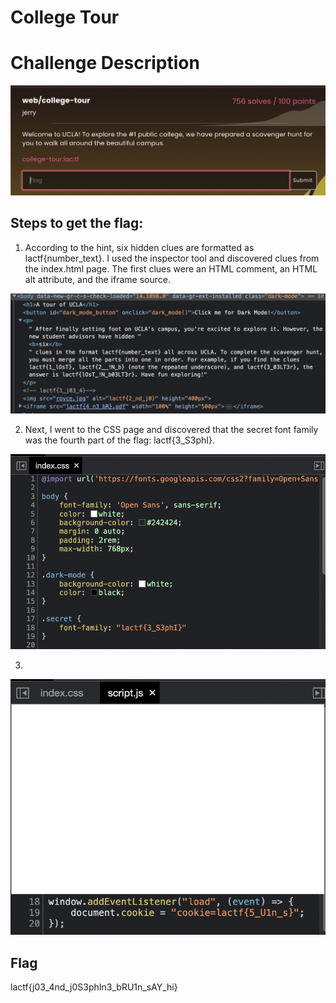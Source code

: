 # College Tour 

<h1>Challenge Description</h1>

<img width="700" alt="college-tour" src="https://github.com/angietechcafe/CTFWriteUps/blob/main/LA%20CTF/Web/LA%20Web%20Challenge.png">

<h2>Steps to get the flag: </h2>

1. According to the hint, six hidden clues are formatted as lactf{number_text}. I used the inspector tool and discovered clues from the index.html page. The first clues were an HTML comment, an HTML alt attribute, and the iframe source. 

<img width="700" alt="part-one-html" src="https://github.com/angietechcafe/CTFWriteUps/blob/main/LA%20CTF/Web/First%20set%20of%20clues.png">

2. Next, I went to the CSS page and discovered that the secret font family was the fourth part of the flag: lactf{3_S3phI}.

<img width="700" alt="part-two-css" src="https://github.com/angietechcafe/CTFWriteUps/blob/main/LA%20CTF/Web/index.png">

3. 

<img width="700" alt="part-three-js" src="https://github.com/angietechcafe/CTFWriteUps/blob/main/LA%20CTF/Web/JS.png">

<h2>Flag</h2>
<p>lactf{j03_4nd_j0S3phIn3_bRU1n_sAY_hi}</p>
